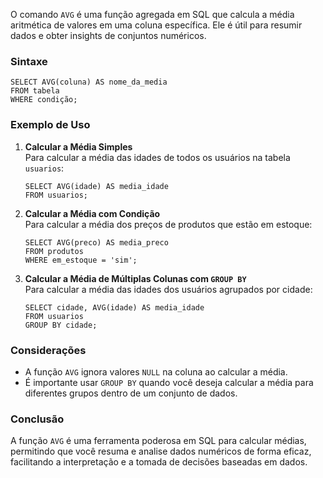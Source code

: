 O comando `AVG` é uma função agregada em SQL que calcula a média aritmética de valores em uma coluna específica. Ele é útil para resumir dados e obter insights de conjuntos numéricos.

### Sintaxe

```
SELECT AVG(coluna) AS nome_da_media
FROM tabela
WHERE condição;
```

### Exemplo de Uso

1. **Calcular a Média Simples**  
    Para calcular a média das idades de todos os usuários na tabela `usuarios`:
    
    ```
    SELECT AVG(idade) AS media_idade
    FROM usuarios;
    ```

2. **Calcular a Média com Condição**  
    Para calcular a média dos preços de produtos que estão em estoque:
    
    ```
    SELECT AVG(preco) AS media_preco
    FROM produtos
    WHERE em_estoque = 'sim';
    ```

3. **Calcular a Média de Múltiplas Colunas com `GROUP BY`**  
    Para calcular a média das idades dos usuários agrupados por cidade:
    
    ```
    SELECT cidade, AVG(idade) AS media_idade
    FROM usuarios
    GROUP BY cidade;
    ```

### Considerações

- A função `AVG` ignora valores `NULL` na coluna ao calcular a média.
- É importante usar `GROUP BY` quando você deseja calcular a média para diferentes grupos dentro de um conjunto de dados.

### Conclusão

A função `AVG` é uma ferramenta poderosa em SQL para calcular médias, permitindo que você resuma e analise dados numéricos de forma eficaz, facilitando a interpretação e a tomada de decisões baseadas em dados.